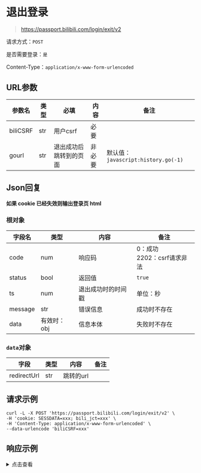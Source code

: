 # 退出登录

> https://passport.bilibili.com/login/exit/v2

请求方式：`POST`

是否需要登录：`是`

Content-Type：`application/x-www-form-urlencoded`

## URL参数

| 参数名      | 类型  | 必填          | 内容  | 备注                              |
|----------|-----|-------------|-----|---------------------------------|
| biliCSRF | str | 用户csrf      | 必要  |                                 |
| gourl    | str | 退出成功后跳转到的页面 | 非必要 | 默认值：`javascript:history.go(-1)` |

## Json回复

**如果 cookie 已经失效则输出登录页 html**

### 根对象

| 字段名     | 类型      | 内容        | 备注                     |
|---------|---------|-----------|------------------------|
| code    | num     | 响应码       | 0：成功<br/>2202：csrf请求非法 |
| status  | bool    | 返回值       | `true`                 |
| ts      | num     | 退出成功时的时间戳 | 单位：秒                   |
| message | str     | 错误信息      | 成功时不存在                 |
| data    | 有效时：obj | 信息本体      | 失败时不存在                 |

### `data`对象

| 字段          | 类型  | 内容     | 备注  |
|-------------|-----|--------|-----|
| redirectUrl | str | 跳转的url |     |

## 请求示例

```shell
curl -L -X POST 'https://passport.bilibili.com/login/exit/v2' \
-H 'cookie: SESSDATA=xxx; bili_jct=xxx' \
-H 'Content-Type: application/x-www-form-urlencoded' \
--data-urlencode 'biliCSRF=xxx'
```

## 响应示例

<details>
<summary>点击查看</summary>

```json
{
  "code": 0,
  "status": true,
  "ts": 1664768199,
  "data": {
    "redirectUrl": "https://passport.biligame.com/crossDomain?DedeUserID=*******&DedeUserID__ckMd5=&SESSDATA=&bili_jct=&gourl=javascript%3Ahistory.go%28-1%29"
  }
}
```

</details>